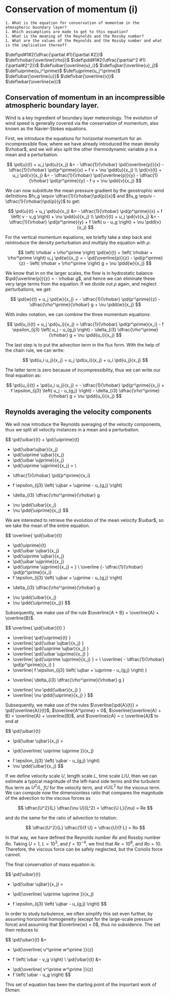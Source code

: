 # Conservation of momentum (i)

```{admonition} Questions to be answered
1. What is the equation for conservation of momentum in the atmospheric boundary layer?
1. Which assumptions are made to get to this equation?
1. What is the meaning of the Reynolds and the Rossby number?
1. What are the values of the Reynolds and the Rossby number and what is the implication thereof?
```
$\def\pd#1#2{\dfrac{\partial #1}{\partial #2}}$
$\def\rhobar{\overline{\rho}}$
$\def\pdd#1#2{\dfrac{\partial^2 #1}{\partial#2^2}}$
$\def\uibar{\overline{u}_i}$
$\def\ujbar{\overline{u}_j}$
$\def\uiprime{u_i^\prime}$
$\def\ujprime{u_j^\prime}$
$\def\ubar{\overline{u}}$
$\def\vbar{\overline{v}}$
$\def\wbar{\overline{w}}$

## Conservation of momentum in an incompressible atmospheric boundary layer.

Wind is a key ingredient of boundary layer meteorology.
The evolution of wind speed is generally covered via the conservation of momentum, also known as the Navier-Stokes equations.

First, we introduce the equations for horizontal momentum for an incompressible flow, where we have already introduced the mean density $\rhobar$, and we will also split the other thermodynamic variable $p$ in a mean and a perturbation.

$$
\pd{u}{t} + u_j \pd{u}{x_j} &= - \dfrac{1}{\rhobar} \pd{\overline{p}}{x} - \dfrac{1}{\rhobar} \pd{p^\prime}{x} + f v + \nu \pdd{u}{x_j} \\
\pd{v}{t} + u_j \pd{v}{x_j} &= - \dfrac{1}{\rhobar} \pd{\overline{p}}{y} - \dfrac{1}{\rhobar} \pd{p^\prime}{y} - f u + \nu \pdd{v}{x_j}
$$

We can now substitute the mean pressure gradient by the geostrophic wind definitions $fv_g \equiv \dfrac{1}{\rhobar}\pd{p}{x}$ and $fu_g \equiv - \dfrac{1}{\rhobar}\pd{p}{y}$ to get:

$$
\pd{u}{t} + u_j \pd{u}{x_j} &= - \dfrac{1}{\rhobar} \pd{p^\prime}{x} + f \left( v - v_g \right) + \nu \pdd{u}{x_j} \\
\pd{v}{t} + u_j \pd{v}{x_j} &= - \dfrac{1}{\rhobar} \pd{p^\prime}{y} + f \left( u - u_g \right) + \nu \pdd{v}{x_j}
$$

For the vertical momentum equations, we briefly take a step back and reintroduce the density perturbation and multiply the equation with $\rho$:

$$
\left( \rhobar + \rho^\prime \right) \pd{w}{t} + \left( \rhobar + \rho^\prime \right) u_j \pd{w}{x_j} = - \pd{\overline{p}}{z} - \pd{p^\prime}{z} - \left( \rhobar + \rho^\prime \right) g + \nu \pdd{w}{x_j}
$$

We know that in on the larger scales, the flow is in hydrostatic balance $\pd{\overline{p}}{z} = - \rhobar g$, and hence we can eliminate these very large terms from the equation. If we divide out $\rho$ again, and neglect perturbations, we get:

$$
\pd{w}{t} + u_j \pd{w}{x_j} = - \dfrac{1}{\rhobar} \pd{p^\prime}{z} - \dfrac{\rho^\prime}{\rhobar} g + \nu \pdd{w}{x_j}
$$

With index notation, we can combine the three momentum equations:

$$
\pd{u_i}{t} + u_j \pd{u_i}{x_j} = \dfrac{1}{\rhobar} \pd{p^\prime}{x_i} - f \epsilon_{ij3} \left( u_j - u_{g,j} \right) - \delta_{i3} \dfrac{\rho^\prime}{\rhobar} g + \nu \pdd{u_i}{x_j}
$$

The last step is to put the advection term in the flux form. With the help of the chain rule, we can write:

$$
\pd{u_i u_j}{x_j} = u_j \pd{u_i}{x_j} + u_i \pd{u_j}{x_j}
$$

The latter term is zero because of incompressibility, thus we can write our final equation as:

$$
\pd{u_i}{t} + \pd{u_i u_j}{x_j} = - \dfrac{1}{\rhobar} \pd{p^\prime}{x_i} + f \epsilon_{ij3} \left( u_j - u_{g,j} \right) - \delta_{i3} \dfrac{\rho^\prime}{\rhobar} g + \nu \pdd{u_i}{x_j}
$$

## Reynolds averaging the velocity components
We will now introduce the Reynolds averaging of the velocity components, thus we split all velocity instances in a mean and a perturbation.

$$
\pd{\uibar}{t} + \pd{\uiprime}{t}
+ \pd{\uibar\ujbar}{x_j}
+ \pd{\uiprime \ujbar}{x_j}
+ \pd{\uibar \ujprime}{x_j}
+ \pd{\uiprime \ujprime}{x_j}
= \\ 
- \dfrac{1}{\rhobar} \pd{p^\prime}{x_i}
+ f \epsilon_{ij3} \left( \ujbar + \ujprime - u_{g,j} \right)
- \delta_{i3} \dfrac{\rho^\prime}{\rhobar} g
+ \nu \pdd{\uibar}{x_j}
+ \nu \pdd{\uiprime}{x_j}
$$

We are interested to retrieve the evolution of the mean velocity $\uibar$, so we take the mean of the entire equation. 

$$
\overline{ \pd{\uibar}{t}
+ \pd{\uiprime}{t}
+ \pd{\uibar \ujbar}{x_j}
+ \pd{\uiprime \ujbar}{x_j}
+ \pd{\uibar \ujprime}{x_j}
+ \pd{\uiprime \ujprime}{x_j}
= } \\ 
\overline {- \dfrac{1}{\rhobar} \pd{p^\prime}{x_i}
+ f \epsilon_{ij3} \left( \ujbar + \ujprime - u_{g,j} \right)
- \delta_{i3} \dfrac{\rho^\prime}{\rhobar} g
+ \nu \pdd{\uibar}{x_j}
+ \nu \pdd{\uiprime}{x_j}}
$$

Subsequently, we make use of the rule $\overline{A + B} = \overline{A} + \overline{B}$.

$$
  \overline{ \pd{\uibar}{t} }
+ \overline{ \pd{\uiprime}{t} }
+ \overline{ \pd{\uibar \ujbar}{x_j} }
+ \overline{ \pd{\uiprime \ujbar}{x_j} }
+ \overline{ \pd{\uibar \ujprime}{x_j} }
+ \overline{ \pd{\uiprime \ujprime}{x_j} }
= \\
  \overline{ - \dfrac{1}{\rhobar} \pd{p^\prime}{x_i} }
+ \overline{ f \epsilon_{ij3} \left( \ujbar + \ujprime - u_{g,j} \right) }
- \overline{ \delta_{i3} \dfrac{\rho^\prime}{\rhobar} g }
+ \overline{ \nu \pdd{\uibar}{x_j} }
+ \overline{ \nu \pdd{\uiprime}{x_j} }
$$

Subsequently, we make use of the rules $\overline{\pd{A}{t}} = \pd{\overline{A}}{t}$, $\overline{A^\prime} = 0$, $\overline{\overline{A} + B} = \overline{A} + \overline{B}$, and $\overline{cA} = c \overline{A}$ to end at

$$
  \pd{\uibar}{t}
+ \pd{\uibar \ujbar}{x_j}
=
- \pd{\overline{ \uiprime \ujprime }}{x_j}
+ f \epsilon_{ij3} \left( \ujbar - u_{g,j} \right)
+ \nu \pdd{\uibar}{x_j}
$$

If we define velocity scale $U$, length scale $L$, time scale $L / U$, then we can estimate a typical magnitude of the left-hand side terms and the turbulent flux term as $U^2/L$, $f U$ for the velocity term, and $\nu U / L^2$ for the viscous term.
We can compute now the dimensionless ratio that compares the magnitude of the advection to the viscous forces as

$$
\dfrac{U^2}{L} \dfrac{\nu U}{L^2} = \dfrac{U L}{\nu} = Re
$$

and do the same for the ratio of advection to rotation:

$$
\dfrac{U^2}{L} \dfrac{1}{f U} = \dfrac{U}{f L} = Ro
$$

In that way, we have defined the Reynolds number $Re$ and Rossby number $Ro$. Taking $U = 1$, $L = 10^3$, and $f = 10^{-4}$, we find that $Re = 10^8$, and $Ro = 10$. Therefore, the viscous force can be safely neglected, but the Coriolis force cannot.

The final conservation of mass equation is:

$$
  \pd{\uibar}{t}
+ \pd{\uibar \ujbar}{x_j}
=
- \pd{\overline{ \uiprime \ujprime }}{x_j}
+ f \epsilon_{ij3} \left( \ujbar - u_{g,j} \right)
$$


In order to study turbulence, we often simplify this set even further, by assuming horizontal homogeneity (except for the large-scale pressure force) and assuming that $\overline{w} = 0$, thus no subsidence. The set then reduces to

$$
  \pd{\ubar}{t}
&=
- \pd{\overline{ u^\prime w^\prime }}{z}
+ f \left( \vbar - v_g \right) \\
  \pd{\vbar}{t}
&=
- \pd{\overline{ v^\prime w^\prime }}{z}
- f \left( \ubar - u_g \right)
$$

This set of equation has been the starting point of the important work of Ekman.

